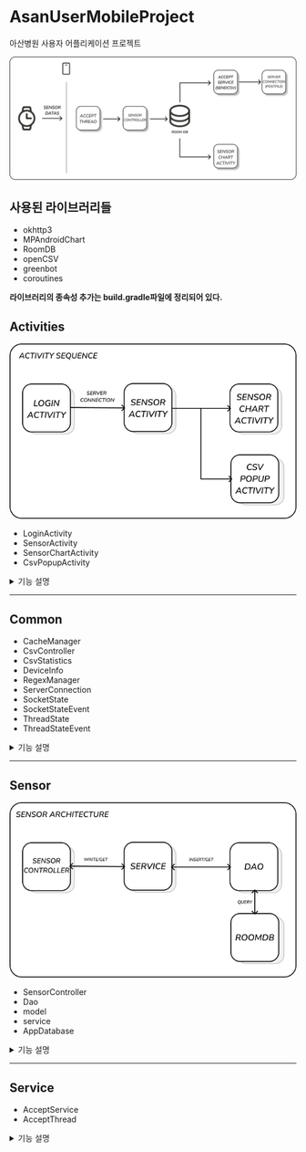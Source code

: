 # AsanUserMobileProject
아산병원 사용자 어플리케이션 프로젝트

![](https://github.com/wooing1084/AsanMobileProject/blob/main/images/app%20architecture.png)

## 사용된 라이브러리들
- okhttp3
- MPAndroidChart
- RoomDB
- openCSV
- greenbot
- coroutines

**라이브러리의 종속성 추가는 build.gradle파일에 정리되어 있다.**

## Activities

![](https://github.com/wooing1084/AsanMobileProject/blob/main/images/activity%20architecture.png)

- LoginActivity
- SensorActivity
- SensorChartActivity
- CsvPopupActivity

<details>
  <summary>기능 설명</summary>
  
  ## LoginActivity
  
  로그인 액티비티, 사용자의 아이디를 입력받아 서버에 로그인 요청을 보낸다.
  응답이 성공적일시 유저 정보를 저장하고 SensorActivty로 이동한다.
  한번 로그인 시 cache를 통해 바로 서버에 로그인 요청하여 로그인 과정을 넘어간다.

  ## SensorActivity

  주요 기능이 이루어지는 메인 액티비티이다. 워치와 소켓 연결을 하고, 워치와의 통신 및 서버에 데이터 전송하는
  백그라운드 서비스를 실행시킨다.

  **주요기능**
  - Start버튼 : 페어링된 워치와 블루투스 소켓 연결을 한다.
  - Stop버튼 : 소켓 연결을 끊고 서비스를 종료한다.
  - Chart버튼 : 사용자의 센서 정보를 출력하는 SensorChartActivity로 이동한다.
 
  ## SensorChartActivity

  사용자의 센서 정보를 출력하는 액티비티이다. 10초마다 차트를 갱신하며, 과거 10분동안의 데이터를 1분간격으로
  요약하여 보여준다. MPChart라이브러리를 사용하였다.

  ## CsvPopupActivity

  csv파일이 내부 저장소에 저장되는지 확인하기 위한 액티비티로, 테스트용 액티비티이다.

  </details>
  
---

## Common
- CacheManager
- CsvController
- CsvStatistics
- DeviceInfo
- RegexManager
- ServerConnection
- SocketState
- SocketStateEvent
- ThreadState
- ThreadStateEvent

<details>
  <summary>기능 설명</summary>
  
  ## CacheManager
  캐시 파일을 저장하고 로드하는 클래스이다. 현재는 로그인기능에만 사용중이다.

  ## CsvController
  CSV 관련 처리 객체, 싱글톤 구조로 구현되어있다.
  
  **주요 기능**
  - getExternalPath : 파일이 저장된 저장소 경로 반환 (대부분의 파일이 이 경로를 통해 저장된다.)
  - fileExist : 파일이 존재하는지 확인하는 함수
  - getExistFileName : 센서명을 통해 존재하는 파일을 가져온다. (파일명에 존재하는 unixtime을 알 수 없기때문에 사용한다.)
  - csvFirst : 센서파일이 존재하지 않을때 사용한다. 센서파일 초기 설정 및 저장기능
  - csvSave : 센서파일이 존재하는 경우 사용한다. 이어쓰기 기능
  - getFile : 파일 읽어오기
  - moveFile : 파일 경로 변경기능. 서버에 센서파일 전송 후에 전송된 파일 목록으로 이동시키기 위해 사용한다.

  ## CsvStatistics
  저장된 Csv파일을 요약하는 클래스이다. 현재는 사용하지 않는다.

  ## DeviceInfo
  디바이스 정보를 저장하는 싱글톤 클래스이다. 디바이스 ID, 유저 ID, 배터리 잔량을 저장한다.

  ## RegexManager
  정규표현식 클래스이다. 워치의 센서 정보를 읽는데 사용한다.

  ## ServerConnection
  서버와의 통신을 담당하는 싱글톤 클래스이다.

  **주요기능**
  - Login : 서버에 로그인 요청을 보내고, 성공시 sensorActivity로 이동시킨다.
  - postFile : 서버에 csv파일을 전송한다.
 
  ## SoecketState & socketStateEvent 
  블루투스 상태 확인하는 클래스

  ## ThreadState & ThreadStateEvent
  스레드 상태 확인하는 클래스

</details>

---
## Sensor

![](https://github.com/wooing1084/AsanMobileProject/blob/main/images/sensor%20architecture.png)

- SensorController
- Dao
- model
- service
- AppDatabase

<details>
  <summary>기능 설명</summary>
  
  Controller <-> Service <-> Dao <-> RoomDB의 구조를 띄고 있다.

  ## SensorController
  입력 받은 센서를 핸들링하며 핸들링한 데이터를 서비스레이어로 전달하거나<br>
  서비스로부터 받은 데이터를 애플리케이션 레이어로 전달하는 클래스
  
  ## Dao
  RoomDB쿼리를 담당하는 클래스

  ## service
  입력 받은 센서를 저장하기 위해 사용하는 클래스
  여기서 알맞은 동작을 입력받아 DAO를 호출해 데이터를 관리한다
  ##

</details>

---
## Service
- AcceptService
- AcceptThread

<details>
  <summary>기능 설명</summary>

  ## AcceptService
  서버와 블루투스 연결 여부 확인 및 연결을 담당하고, 워치를 통해 수집된 데이터를 csv파일로 저장하하며, 서버에 주기적으로 csv파일을 전송하는 포그라운드 서비스이다.

  **주요 기능 요약**
  - onStartCommand : 포그라운드 시작을 위해 서비스 실행 알림을 띄운다. 블루투스 소켓을 연결하고, 서버 파일 전송 타이머를 실행시킨다.
  - csvWrite : csv를 작성 하는 메소드이다. 타이머를 통해 서비스가 살아있는동안 주기적으로 실행되며 일정 횟수마다(6번) sendCSV메소드를 실행하여 서버에 파일을 전송한다.
  - sendCSV : CSV파일을 서버로 전송하는 메소드이다. 전송할 파일을 전송된 파일 목록으로 이동시키고, 서버에 POST방식으로 전송한다.

  ## AcceptThread
  서비스에서 워치와의 블루투스 소켓 연결을 담당하는 스레드 클래스이다.
  연결된 소켓을 통해 워치로부터 센서 데이터를 받아오며, 해석하여 RoomDB에 저장한다.
  
  
</details>
